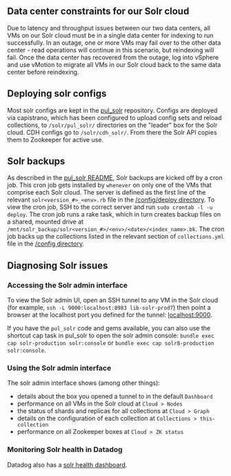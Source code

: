 ## Data center constraints for our Solr cloud
Due to latency and throughput issues between our two data centers, all VMs on our Solr cloud must be in a single data center for indexing to run successfully. In an outage, one or more VMs may fail over to the other data center - read operations will continue in this scenario, but reindexing will fail. Once the data center has recovered from the outage, log into vSphere and use vMotion to migrate all VMs in our Solr cloud back to the same data center before reindexing.

## Deploying solr configs
Most solr configs are kept in the [pul_solr](https://github.com/pulibrary/pul_solr) repository. Configs are deployed via capistrano, which has been configured to upload config sets and reload collections, to `/solr/pul_solr/` directories on the "leader" box for the Solr cloud. CDH configs go to `/solr/cdh_solr/`. From there the Solr API copies them to Zookeeper for active use.

## Solr backups
As described in the [pul_solr README](https://github.com/pulibrary/pul_solr/blob/main/README.md), Solr backups are kicked off by a cron job. This cron job gets installed by `whenever` on only one of the VMs that comprise each Solr cloud. The server is defined as the first line of the relevant `solr<version_#>_<env>.rb` file in the [/config/deploy directory](https://github.com/pulibrary/pul_solr/tree/main/config/deploy). To view the cron job, SSH to the correct server and run `sudo crontab -l -u deploy`. The cron job runs a rake task, which in turn creates backup files on a shared, mounted drive at `/mnt/solr_backup/solr<version_#>/<env>/<date>/<index_name>.bk`. The cron job backs up the collections listed in the relevant section of `collections.yml` file in the [/config directory](https://github.com/pulibrary/pul_solr/tree/main/config).

## Diagnosing Solr issues

### Accessing the Solr admin interface
To view the Solr admin UI, open an SSH tunnel to any VM in the Solr cloud (for example, `ssh -L 9000:localhost:8983 lib-solr-prod7`) then point a browser at the localhost port you defined for the tunnel: [localhost:9000](localhost:9000).

If you have the `pul_solr` code and gems available, you can also use the shortcut cap task in pul_solr to open the solr admin console: `bundle exec cap solr-production solr:console` or `bundle exec cap solr8-production solr:console`.

### Using the Solr admin interface
The solr admin interface shows (among other things):
* details about the box you opened a tunnel to in the default `Dashboard`
* performance on all VMs in the Solr cloud at `Cloud > Nodes`
* the status of shards and replicas for all collections at `Cloud > Graph`
* details on the configuration of each collection at `Collections > this-collection`
* performance on all Zookeeper boxes at `Cloud > ZK status`

### Monitoring Solr health in Datadog
Datadog also has a [solr health dashboard](https://app.datadoghq.com/dashboard/ce3-krc-gid/solr-health-dashboard).
